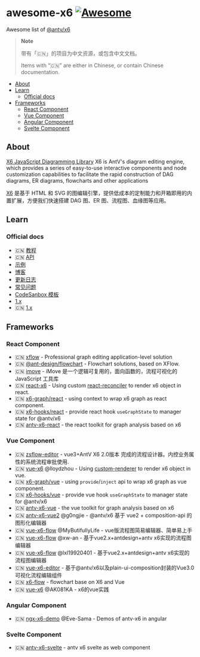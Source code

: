 # awesome-x6 [![Awesome](https://cdn.rawgit.com/sindresorhus/awesome/d7305f38d29fed78fa85652e3a63e154dd8e8829/media/badge.svg)](https://github.com/sindresorhus/awesome)

Awesome list of [@antv/x6](https://github.com/antvis/x6/)

> **Note**
>
> 带有「🇨🇳」的项目为中文资源，或包含中文文档。
> 
> Items with “🇨🇳” are either in Chinese, or contain Chinese documentation.

- [About](#about)
- [Learn](#learn)
    - [Official docs](#official-docs)
- [Frameworks](#frameworks)
    - [React Component](#react-component)
    - [Vue Component](#vue-component)
    - [Angular Component](#angular-component)
    - [Svelte Component](#svelte-component)


## About

[X6 JavaScript Diagramming Library](https://github.com/antvis/x6/)
X6 is AntV's diagram editing engine, which provides a series of easy-to-use interactive components and node customization capabilities to facilitate the rapid construction of DAG diagrams, ER diagrams, flowcharts and other applications

[X6](https://github.com/antvis/x6/) 是基于 HTML 和 SVG 的图编辑引擎，提供低成本的定制能力和开箱即用的内置扩展，方便我们快速搭建 DAG 图、ER 图、流程图、血缘图等应用。



## Learn


### Official docs

- 🇨🇳 [教程](https://x6.antv.antgroup.com/tutorial/about)
- 🇨🇳 [API](https://x6.antv.antgroup.com/api/graph/graph)
- [示例](http://x6.antv.antgroup.com/examples)
- [博客](https://www.yuque.com/antv/x6/huhla47wqalq5n7r)
- [更新日志](https://www.yuque.com/antv/x6/bbfu6r)
- [常见问题](https://www.yuque.com/antv/x6/tox1ukbz5cw57qfy)
- [CodeSanbox 模板](https://codesandbox.io/s/mo-ban-wchooy?file=/src/App.tsx)
- [1.x](https://x6.antv.vision/en)
- 🇨🇳 [1.x](https://antv-x6.gitee.io/zh/)


## Frameworks

### React Component
- 🇨🇳 [xflow](https://github.com/antvis/xflow) - Professional graph editing application-level solution
- 🇨🇳 [@ant-design/flowchart](https://github.com/ant-design/ant-design-charts/blob/master/packages/flowchart/README.md) - Flowchart solutions, based on XFlow.
- 🇨🇳 [imove](https://github.com/i5ting/imove) - iMove 是一个逻辑可复用的，面向函数的，流程可视化的 JavaScript 工具库
- 🇨🇳 [react-x6](https://github.com/lloydzhou/react-x6) - Using custom [react-reconciler](https://github.com/facebook/react/tree/main/packages/react-reconciler) to render x6 object in react.
- 🇨🇳 [x6-graph/react](https://github.com/lloydzhou/x6-graph) - using context to wrap x6 graph as react component.
- 🇨🇳 [x6-hooks/react](https://github.com/lloydzhou/x6-hooks) - provide react hook `useGraphState` to manager state for @antv/x6
- 🇨🇳 [antv-x6-react](https://github.com/lloydzhou/antv-x6-react) - the react toolkit for graph analysis based on x6


### Vue Component
- 🇨🇳 [zsflow-editor](https://gitee.com/gfqy/zsflow-editor) - vue3+AntV X6 2.0版本 完成的流程设计器。内控业务属性的系统流程审批使用.
- 🇨🇳 [vue-x6](https://github.com/lloydzhou/vue-x6) @lloydzhou - Using [custom-renderer](https://vuejs.org/api/custom-renderer.html) to render x6 object in vue.
- 🇨🇳 [x6-graph/vue](https://github.com/lloydzhou/x6-graph) - using `provide`/`inject` api to wrap x6 graph as vue component.
- 🇨🇳 [x6-hooks/vue](https://github.com/lloydzhou/x6-hooks) - provide vue hook `useGraphState` to manager state for @antv/x6
- 🇨🇳 [antv-x6-vue](https://github.com/lloydzhou/antv-x6-vue) - the vue toolkit for graph analysis based on x6
- 🇨🇳 [antv-x6-vue2](https://github.com/g0ngjie/antv-x6-vue2) @g0ngjie - @antv/x6 基于 vue2 + composition-api 的图形化编辑器
- 🇨🇳 [vue-x6-flow](https://github.com/MyButifullyLife/vue-x6-flow) @MyButifullyLife - vue版流程图简易编辑器、简单易上手
- 🇨🇳 [vue-x6-flow](https://github.com/xw-an/vue-x6-flow) @xw-an - 基于vue2.x+antdesign+antv x6实现的流程图编辑器
- 🇨🇳 [vue-x6-flow](https://github.com/lxl19920401/vue-x6-flow) @lxl19920401 - 基于vue2.x+antdesign+antv x6实现的流程图编辑器
- 🇨🇳 [vue-x6-editor](https://gitee.com/martsforever-pot/vue-x6-editor) - 基于@antv/x6以及plain-ui-composition封装的Vue3.0可视化流程编辑组件
- 🇨🇳 [x6-flow](https://github.com/lourain/x6-flow) - flowchart base on X6 and Vue
- 🇨🇳 [vue-x6](https://github.com/AK081KA/vue-x6) @AK081KA - x6的vue实践


### Angular Component
- 🇨🇳 [ngx-x6-demo](https://github.com/Eve-Sama/ngx-x6-demo) @Eve-Sama - Demos of antv-x6 in angular


### Svelte Component
- 🇨🇳 [antv-x6-svelte](https://github.com/lloydzhou/antv-x6-svelte) - antv x6 svelte as web component







